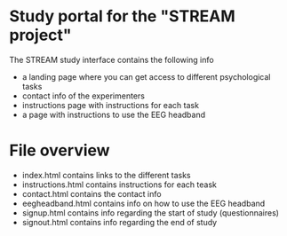 # Study portal for the "STREAM project"

The STREAM study interface contains the following info 
- a landing page where you can get access to different psychological tasks 
- contact info of the experimenters 
- instructions page with instructions for each task 
- a page with instructions to use the EEG headband 


# File overview 

- index.html contains links to the different tasks 
- instructions.html contains instructions for each teask 
- contact.html contains the contact info 
- eegheadband.html contains info on how to use the EEG headband
- signup.html contains info regarding the start of study (questionnaires)
- signout.html contains info regarding the end of study 
